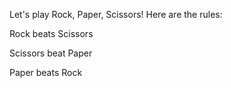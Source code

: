 Let's play Rock, Paper, Scissors! Here are the rules:

Rock beats Scissors

Scissors beat Paper

Paper beats Rock

